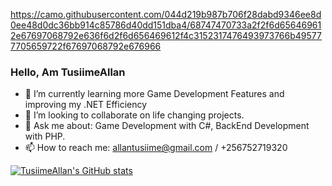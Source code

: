 https://camo.githubusercontent.com/044d219b987b706f28dabd9346ee8d0ee48d0dc36bb914c85786d40dd151dba4/68747470733a2f2f6d656469612e67697068792e636f6d2f6d656469612f4c3152317476493973766b495777705659722f67697068792e676966

### Hello, Am TusiimeAllan

- 🌱 I’m currently learning more Game Development Features and improving my .NET Efficiency
- 👯 I’m looking to collaborate on life changing projects.
- 💬 Ask me about: Game Development with C#, BackEnd Development with PHP.
- 📫 How to reach me: allantusiime@gmail.com / +256752719320


[![TusiimeAllan's GitHub stats](https://github-readme-stats.vercel.app/api?username=TusiimeAllan&count_private=true&show_icons=true)](https://github.com/anuraghazra/github-readme-stats)
